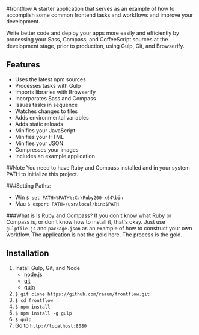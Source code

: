 #frontflow
A starter application that serves as an example of how to accomplish some common frontend tasks and workflows and improve your development.

Write better code and deploy your apps more easily and efficiently by processing your Sass, Compass, and CoffeeScript sources at the development stage, prior to production, using Gulp, Git, and Browserify.

## Features
- Uses the latest npm sources
- Processes tasks with Gulp
- Imports libraries with Browserify
- Incorporates Sass and Compass
- Issues tasks in sequence
- Watches changes to files
- Adds environmental variables
- Adds static reloads
- Minifies your JavaScript
- Minifies your HTML
- Minifies your JSON
- Compresses your images
- Includes an example application

##Note
You need to have Ruby and Compass installed and in your system PATH to initialize this project.

###Setting Paths:
- Win `$ set PATH=%PATH%;C:\Ruby200-x64\bin`
- Mac `$ export PATH=/usr/local/bin:$PATH`

###What is is Ruby and Compass?
If you don't know what Ruby or Compass is, or don't know how to install it, that's okay.  Just use `gulpfile.js` and `package.json` as an example of how to construct your own workflow. The application is not the gold here.  The process is the gold.

## Installation
1. Install Gulp, Git, and Node
	- [node.js](http://nodejs.org/)
	- [git](http://git-scm.com/)
	- [gulp](http://gulpjs.com/)
2. `$ git clone https://github.com/raaum/frontflow.git`
3. `$ cd frontflow`
4. `$ npm-install`
5. `$ npm install -g gulp`
6. `$ gulp`
7. Go to `http://localhost:8080`
